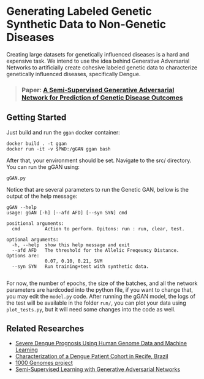 # Generating Labeled Genetic Synthetic Data to Non-Genetic Diseases

Creating large datasets for genetically influenced diseases is a hard and expensive task.
We intend to use the idea behind Generative Adversarial Networks to artificially create cohesive labeled genetic data to characterize genetically influenced diseases, specifically Dengue.

> ### Paper: [A Semi-Supervised Generative Adversarial Network for Prediction of Genetic Disease Outcomes](https://arxiv.org/abs/2007.01200)

## Getting Started

Just build and run the `ggan` docker container:

```
docker build . -t ggan
docker run -it -v $PWD:/gGAN ggan bash
```

After that, your environment should be set. Navigate to the src/ directory. You can run the gGAN using:

```
gGAN.py
```

Notice that are several parameters to run the Genetic GAN, bellow is the output of the help message:

```
gGAN --help
usage: gGAN [-h] [--afd AFD] [--syn SYN] cmd

positional arguments:
  cmd         Action to perform. Opitons: run : run, clear, test.

optional arguments:
  -h, --help  show this help message and exit
  --afd AFD   The threshold for the Allelic Freqeuncy Distance. Options are:
              0.07, 0.10, 0.21, SVM
  --syn SYN   Run training+test with synthetic data.
  
```

For now, the number of epochs, the size of the batches, and all the network parameters are hardcoded into the python file, if you want to change that, you may edit the `model.py` code. After running the gGAN model, the logs of the test will be available in the folder `run/`, you can plot your data using `plot_tests.py`, but it will need some changes into the code as well.

## Related Researches

- [Severe Dengue Prognosis Using Human Genome Data and Machine Learning](https://ieeexplore.ieee.org/abstract/document/8633395)
- [Characterization of a Dengue Patient Cohort in Recife, Brazil](https://www.ajtmh.org/content/journals/10.4269/ajtmh.2007.77.1128)
- [1000 Genomes project](https://www.nature.com/articles/nbt0308-256b)
- [Semi-Supervised Learning with Generative Adversarial Networks](https://arxiv.org/abs/1606.01583)
